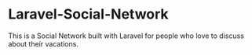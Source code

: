 # Laravel-Social-Network
This is a Social Network built with Laravel for people who love to discuss about their vacations.
